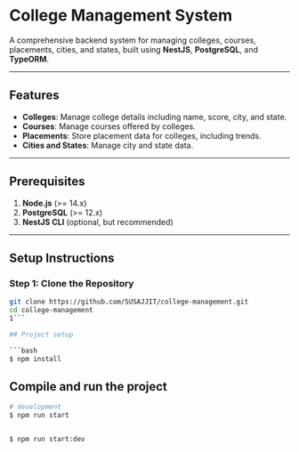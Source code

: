 
# College Management System

A comprehensive backend system for managing colleges, courses, placements, cities, and states, built using **NestJS**, **PostgreSQL**, and **TypeORM**.

---

## Features

- **Colleges**: Manage college details including name, score, city, and state.
- **Courses**: Manage courses offered by colleges.
- **Placements**: Store placement data for colleges, including trends.
- **Cities and States**: Manage city and state data.

---

## Prerequisites

1. **Node.js** (>= 14.x)
2. **PostgreSQL** (>= 12.x)
3. **NestJS CLI** (optional, but recommended)

---

## Setup Instructions

### Step 1: Clone the Repository

```bash
git clone https://github.com/SUSAJJIT/college-management.git
cd college-management
1```

## Project setup

```bash
$ npm install
```

## Compile and run the project

```bash
# development
$ npm run start


$ npm run start:dev

```

